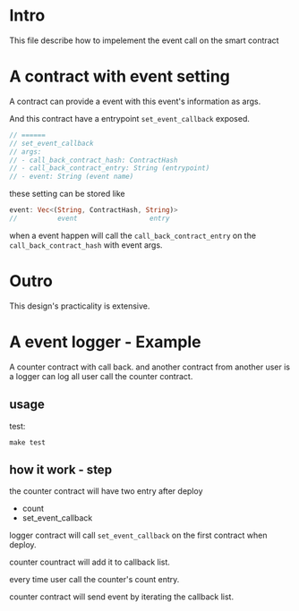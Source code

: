 # Intro

This file describe how to impelement the event call on the smart contract

# A contract with event setting

A contract can provide a event with this event's information as args.

And this contract have a entrypoint `set_event_callback` exposed.

```rust
// ======
// set_event_callback
// args:
// - call_back_contract_hash: ContractHash
// - call_back_contract_entry: String (entrypoint)
// - event: String (event name)
```

these setting can be stored like

```rust
event: Vec<(String, ContractHash, String)>
//          event                  entry
```

when a event happen
will call the `call_back_contract_entry` on the `call_back_contract_hash` with event args.

# Outro

This design's practicality is extensive.

# A event logger - Example

A counter contract with call back. and another contract from another user is a logger can log all user call the counter contract.

## usage

test:

```
make test
```

## how it work - step

the counter contract will have two entry after deploy

- count
- set_event_callback

logger contract will call `set_event_callback` on the first contract when deploy.

counter countract will add it to callback list.

every time user call the counter's count entry.

counter contract will send event by iterating the callback list.